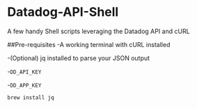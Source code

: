 # Datadog-API-Shell
A few handy Shell scripts leveraging the Datadog API and cURL

##Pre-requisites
-A working terminal with cURL installed  

-(Optional) jq installed to parse your JSON output  

-`DD_API_KEY`  

-`DD_APP_KEY`  


```
brew install jq
```

